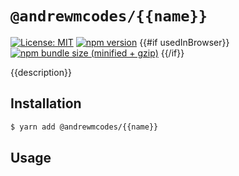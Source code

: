 # `@andrewmcodes/{{name}}`

[![License: MIT](https://img.shields.io/badge/License-MIT-green.svg)](../../LICENSE.md) [![npm version](https://badge.fury.io/js/%40andrewmcodes%2F{{name}}.svg)](https://badge.fury.io/js/%40andrewmcodes%2F{{name}}.svg) {{#if usedInBrowser}} [![npm bundle size (minified + gzip)](https://img.shields.io/bundlephobia/minzip/@andrewmcodes/{{name}}.svg)](https://img.shields.io/bundlephobia/minzip/@andrewmcodes/{{name}}.svg) {{/if}}

{{description}}

## Installation

```bash
$ yarn add @andrewmcodes/{{name}}
```

## Usage
